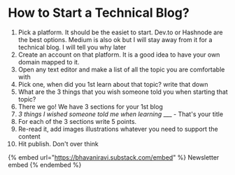 # How to Start a Technical Blog?

1. Pick a platform. It should be the easiet to start. Dev.to or Hashnode are the best options. Medium is also ok but I will stay away from it for a technical blog. I will tell you why later
2. Create an account on that platform. It is a good idea to have your own domain mapped to it.
3. Open any text editor and make a list of all the topic you are comfortable with
4. Pick one, when did you 1st learn about that topic? write that down
5. What are the 3 things that you wish someone told you when starting that topic?
6. There we go! We have 3 sections for your 1st blog
7. _3 things I wished someone told me when learning_ \_\_\_ - That's your title
8. For each of the 3 sections write 5 points.
9. Re-read it, add images illustrations whatever you need to support the content
10. Hit publish. Don't over think



{% embed url="https://bhavaniravi.substack.com/embed" %}
Newsletter embed
{% endembed %}
